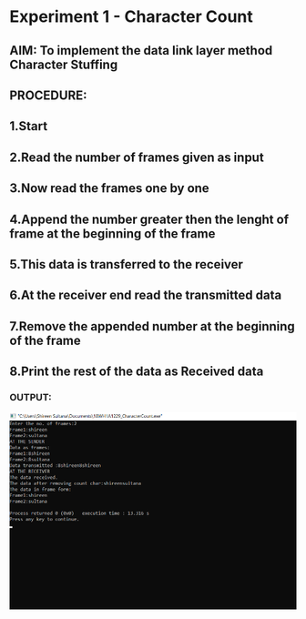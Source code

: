 # Experiment 1 - Character Count

## AIM: To implement the data link layer method Character Stuffing

## PROCEDURE:
## 1.Start
## 2.Read the number of frames given as input
## 3.Now read the frames one by one
## 4.Append the number greater then the lenght of frame at the beginning of the frame
## 5.This data is transferred to the receiver
## 6.At the receiver end read the transmitted data 
## 7.Remove the appended number at the beginning of the frame 
## 8.Print the rest of the data as Received data

### OUTPUT:
![output](CharacterCount.png)

